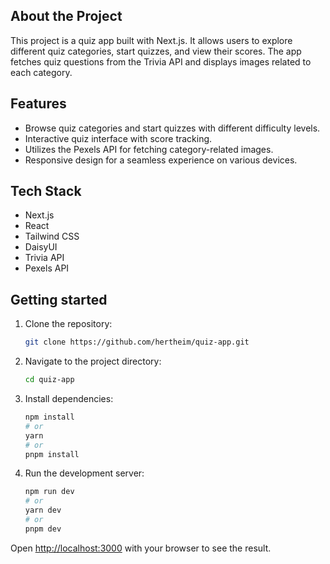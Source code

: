 ## About the Project
This project is a quiz app built with Next.js. It allows users to explore different quiz categories, start quizzes, and view their scores. The app fetches quiz questions from the Trivia API and displays images related to each category.

## Features
- Browse quiz categories and start quizzes with different difficulty levels.
- Interactive quiz interface with score tracking.
- Utilizes the Pexels API for fetching category-related images.
- Responsive design for a seamless experience on various devices.

## Tech Stack
- Next.js
- React
- Tailwind CSS
- DaisyUI
- Trivia API
- Pexels API

## Getting started
1. Clone the repository:
    ```bash
    git clone https://github.com/hertheim/quiz-app.git
    ```

2. Navigate to the project directory:
    ```bash
    cd quiz-app
    ```

3. Install dependencies:
    ```bash
    npm install
    # or
    yarn
    # or
    pnpm install
    ```
4. Run the development server:
    ```bash
    npm run dev
    # or
    yarn dev
    # or
    pnpm dev
    ```

    
Open [http://localhost:3000](http://localhost:3000) with your browser to see the result.
